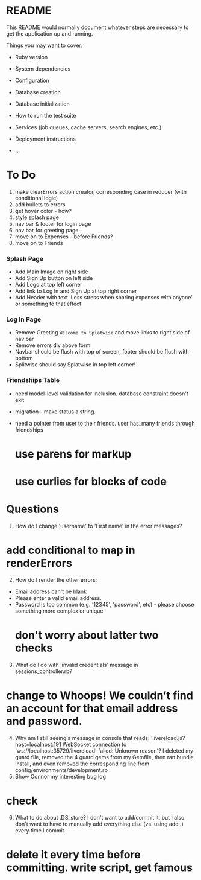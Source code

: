 # README

This README would normally document whatever steps are necessary to get the
application up and running.

Things you may want to cover:

* Ruby version

* System dependencies

* Configuration

* Database creation

* Database initialization

* How to run the test suite

* Services (job queues, cache servers, search engines, etc.)

* Deployment instructions

* ...

# To Do
1. make clearErrors action creator, corresponding case in reducer (with conditional logic)
2. add bullets to errors
3. get hover color - how?
4. style splash page
5. nav bar & footer for login page
6. nav bar for greeting page
7. move on to Expenses - before Friends?
8. move on to Friends

### Splash Page
- Add Main Image on right side
- Add Sign Up button on left side
- Add Logo at top left corner
- Add link to Log In and Sign Up at top right corner
- Add Header with text 'Less stress when sharing expenses with anyone' or something to that effect
​
### Log In Page
- Remove Greeting `Welcome to Splatwise` and move links to right side of nav bar
- Remove errors div above form
- Navbar should be flush with top of screen, footer should be flush with bottom
- Splitwise should say Splatwise in top left corner!

### Friendships Table
- need model-level validation for inclusion.  database constraint doesn't exit
- migration - make status a string.
- need a pointer from user to their friends.  user has_many friends through friendships




  # use parens for markup
  # use curlies for blocks of code
# Questions
1. How do I change 'username' to 'First name' in the error messages?
  # add conditional to map in renderErrors
2. How do I render the other errors:
  - Email address can't be blank
  - Please enter a valid email address.
  - Password is too common (e.g. '12345', 'password', etc) - please choose something more complex or unique
    # don't worry about latter two checks
3. What do I do with 'invalid credentials' message in sessions_controller.rb?
  # change to Whoops! We couldn’t find an account for that email address and password.
4. Why am I still seeing a message in console that reads: 'livereload.js?host=localhost:191 WebSocket connection to 'ws://localhost:35729/livereload' failed: Unknown reason'?  I deleted my guard file, removed the 4 guard gems from my Gemfile, then ran bundle install, and even removed the corresponding line from config/environments/development.rb
5. Show Connor my interesting bug log
  # check
6. What to do about .DS_store?  I don't want to add/commit it, but I also don't want to have to manually add everything else (vs. using add .) every time I commit.
  # delete it every time before committing.  write script, get famous


  

